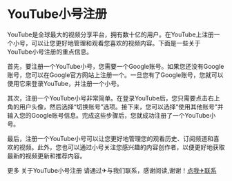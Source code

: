# YouTube小号注册

YouTube是全球最大的视频分享平台，拥有数十亿的用户。在YouTube上注册一个小号，可以让您更好地管理和观看您喜欢的视频内容。下面是一些关于YouTube小号注册的重点信息。

首先，要注册一个YouTube小号，您需要一个Google账号。如果您还没有Google账号，您可以在Google官方网站上注册一个。一旦您有了Google账号，您就可以使用它来登录YouTube，并注册一个小号。

其次，注册一个YouTube小号非常简单。在登录YouTube后，您只需要点击右上角的用户头像，然后选择“切换账号”选项。接下来，您可以选择“使用其他账号”并输入您的Google账号信息。完成这些步骤后，您就成功注册了一个YouTube小号。

最后，注册一个YouTube小号可以让您更好地管理您的观看历史、订阅频道和喜欢的视频。此外，您也可以通过小号关注您感兴趣的内容创作者，以便更好地获取最新的视频更新和推荐内容。

更多 关于YouTube小号注册 请通过✈与我们联系，感谢阅读,谢谢！[点我✈联系](https://ww.k02.cc)